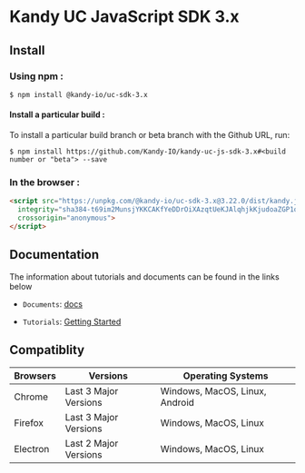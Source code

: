 # Kandy UC JavaScript SDK 3.x

## Install

### Using npm :

`$ npm install @kandy-io/uc-sdk-3.x`

#### Install a particular build :

To install a particular build branch or beta branch with the Github URL, run:

`$ npm install https://github.com/Kandy-IO/kandy-uc-js-sdk-3.x#<build number or "beta"> --save`

### In the browser :
```html
<script src="https://unpkg.com/@kandy-io/uc-sdk-3.x@3.22.0/dist/kandy.js"
  integrity="sha384-t69im2MunsjYKKCAKfYeDDrOiXAzqtUeKJAlqhjkKjudoaZGP1qV/p7qFugq+p5N"
  crossorigin="anonymous">
</script>
```
## Documentation

The information about tutorials and documents can be found in the links below

* `Documents`: [docs](https://kandy-io.github.io/kandy-uc-js-sdk-3.x/docs)

* `Tutorials`:  [Getting Started](https://kandy-io.github.io/kandy-uc-js-sdk-3.x/tutorials/?config=us#/Getting%20Started)

## Compatiblity

| Browsers | Versions              | Operating Systems              |
|----------|-----------------------|--------------------------------|
| Chrome   | Last 3 Major Versions | Windows, MacOS, Linux, Android |
| Firefox  | Last 3 Major Versions | Windows, MacOS, Linux          |
| Electron | Last 2 Major Versions | Windows, MacOS, Linux          |
